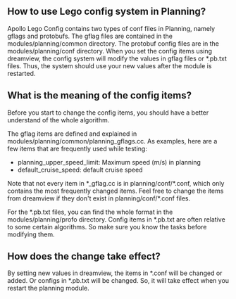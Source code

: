 ## How to use Lego config system in Planning?

Apollo Lego Config contains two types of conf files in Planning, namely gflags and protobufs. The gflag files are contained in the modules/planning/common directory. The protobuf config files are in the modules/planning/conf directory. When you set the config items using dreamview, the config system will modify the values in gflag files or *.pb.txt files. Thus, the system should use your new values after the module is restarted.



## What is the meaning of the config items?

Before you start to change the config items, you should have a better understand of the whole algorithm. 

The gflag items are defined and explained in modules/planning/common/planning_gflags.cc. As examples, here are a few items that are frequently used while testing:

* planning_upper_speed_limit: Maximum speed (m/s) in planning
* default_cruise_speed: default cruise speed

Note that not every item in *_gflag.cc is in planning/conf/\*.conf, which only contains the most frequently changed items. Feel free to change the items from dreamview if they don't exist in planning/conf/\*.conf files.

For the *.pb.txt files, you can find the whole format in the modules/planning/profo directory. Config items in *.pb.txt are often relative to some certain algorithms. So make sure you know the tasks before modifying them.



## How does the change take effect?

By setting new values in dreamview, the items in *.conf will be changed or added. Or configs in *.pb.txt will be changed. So, it will take effect when you restart the planning module.